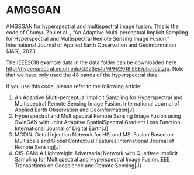 # AMGSGAN
AMGSGAN for hyperspectral and multispectral image fusion.
This is the code of Chunyu Zhu et al. , “An Adaptive Multi-perceptual Implicit Sampling for Hyperspectral and Multispectral Remote Sensing Image Fusion,”  International Journal of Applied Earth Observation and Geoinformation (JAG), 2023.

The IEEE2018 example data in the data folder can be downloaded here http://hyperspectral.ee.uh.edu/QZ23es1aMPH/2018IEEE/phase2.zip. Note that we have only used the 48 bands of the hyperspectral data


If you use this code, please refer to the following article:
1. An Adaptive Multi-perceptual Implicit Sampling for Hyperspectral and Multispectral Remote Sensing Image Fusion. International Journal of Applied Earth Observation and Geoinformation[J]
2. Hyperspectral and Multispectral Remote Sensing Image Fusion using SwinGAN with Joint Adaptive SpatialSpectral Gradient Loss Function. International Journal of Digital Earth[J]
3. MGDIN: Detail Injection Network for HSI and MSI Fusion Based on Multiscale and Global Contextual Features.International Journal of Remote Sensing[J]
4. QIS-GAN: A Lightweight Adversarial Network with Quadtree Implicit Sampling for Multispectral and Hyperspectral Image Fusion.IEEE Transactions on Geoscience and Remote Sensing[J]
 

